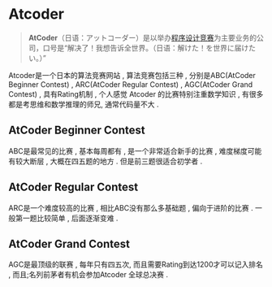 # Atcoder

> **AtCoder**（日语：アットコーダー）是以举办[程序设计竞赛](https://zh.wikipedia.org/wiki/算法竞赛)为主要业务的公司，口号是“解决了！我想告诉全世界。（日语：解けた！を世界に届けたい。）”

Atcoder是一个日本的算法竞赛网站 , 算法竞赛包括三种 , 分别是ABC(AtCoder Beginner Contest) , ARC(AtCoder Regular Contest) , AGC(AtCoder Grand Contest) , 具有Rating机制 , 个人感觉 Atcoder 的比赛特别注重数学知识 , 有很多都是考思维和数学推理的师兄, 通常代码量不大 .

## AtCoder Beginner Contest

ABC是最常见的比赛 , 基本每周都有 , 是一个非常适合新手的比赛 , 难度梯度可能有较大断层 , 大概在四五题的地方 . 但是前三题很适合初学者 . 

## AtCoder Regular Contest

ARC是一个难度较高的比赛 , 相比ABC没有那么多基础题 , 偏向于进阶的比赛 . 一般第一题比较简单 , 后面逐渐变难 .

## AtCoder Grand Contest

AGC是最顶级的联赛 , 每年只有四五次, 而且需要Rating到达1200才可以记入排名 , 而且;名列前茅者有机会参加Atcoder 全球总决赛 . 
